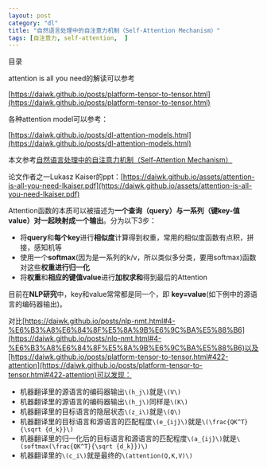 ```yaml
---
layout: post
category: "dl"
title: "自然语言处理中的自注意力机制（Self-Attention Mechanism）"
tags: [自注意力, self-attention,  ]
---
```


目录

<!-- TOC -->


<!-- /TOC -->

attention is all you need的解读可以参考

[https://daiwk.github.io/posts/platform-tensor-to-tensor.html](https://daiwk.github.io/posts/platform-tensor-to-tensor.html)

各种attention model可以参考：

[https://daiwk.github.io/posts/dl-attention-models.html](https://daiwk.github.io/posts/dl-attention-models.html)

本文参考[自然语言处理中的自注意力机制（Self-Attention Mechanism）](https://mp.weixin.qq.com/s?__biz=MzIwMTc4ODE0Mw==&mid=2247488035&idx=1&sn=9d0568f58cd85d628fa60ddc33d266e9&chksm=96e9cda3a19e44b5e7ce784d08508ad6d03dcd93c96491dd660af4312b9c67b67457486475ea&mpshare=1&scene=1&srcid=0328RMAtTkf2hZSuXZD5vJBR&pass_ticket=tNNNXIGOajFyoVTQkCkEGcrVM4xaK5lnuItOaXnqkjfkBuTkVoKCva7UoF68PTww#rd)

论文作者之一Lukasz Kaiser的ppt：[https://daiwk.github.io/assets/attention-is-all-you-need-lkaiser.pdf](https://daiwk.github.io/assets/attention-is-all-you-need-lkaiser.pdf)

Attention函数的本质可以被描述为**一个查询（query）与一系列（键key-值value）对一起映射成一个输出**。分为以下3步：

+ 将**query**和**每个key**进行**相似度**计算得到权重，常用的相似度函数有点积，拼接，感知机等
+ 使用一个**softmax**(因为是一系列的k/v，所以类似多分类，要用softmax)函数对这些**权重进行归一化**
+ 将**权重**和**相应的键值value**进行**加权求和**得到最后的Attention

目前在**NLP研究**中，key和value常常都是同一个，即 **key=value**(如下例中的源语言的编码器输出)。


对比[https://daiwk.github.io/posts/nlp-nmt.html#4-%E6%B3%A8%E6%84%8F%E5%8A%9B%E6%9C%BA%E5%88%B6](https://daiwk.github.io/posts/nlp-nmt.html#4-%E6%B3%A8%E6%84%8F%E5%8A%9B%E6%9C%BA%E5%88%B6)以及[https://daiwk.github.io/posts/platform-tensor-to-tensor.html#422-attention](https://daiwk.github.io/posts/platform-tensor-to-tensor.html#422-attention)可以发现：

+ 机器翻译里的源语言的编码器输出`\(h_j\)`就是`\(V\)`
+ 机器翻译里的源语言的编码器输出`\(h_j\)`同样是`\(K\)`
+ 机器翻译里的目标语言的隐层状态`\(z_i\)`就是`\(Q\)`
+ 机器翻译里的目标语言和源语言的匹配程度`\(e_{ij}\)`就是`\(\frac{QK^T}{\sqrt {d_k}}\)`
+ 机器翻译里的归一化后的目标语言和源语言的匹配程度`\(a_{ij}\)`就是`\(softmax(\frac{QK^T}{\sqrt {d_k}})\)`
+ 机器翻译里的`\(c_i\)`就是最终的`\(attention(Q,K,V)\)`





